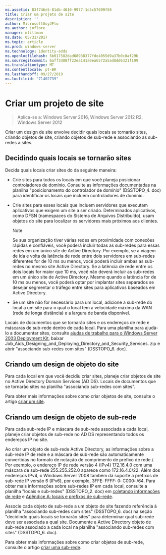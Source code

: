 ```yaml
---
ms.assetid: 83f746e5-81db-4610-9977-1d5c57699f50
title: Criar um projeto de site
description: ''
author: MicrosoftGuyJFlo
ms.author: joflore
manager: mtillman
ms.date: 05/31/2017
ms.topic: article
ms.prod: windows-server
ms.technology: identity-adds
ms.openlocfilehash: 5b017582dad68938377fde4055d9a37b0c0af29b
ms.sourcegitcommit: 6aff3d88ff22ea141a6ea6572a5ad8dd6321f199
ms.translationtype: MT
ms.contentlocale: pt-BR
ms.lasthandoff: 09/27/2019
ms.locfileid: "71402739"
---
```

# <a name="creating-a-site-design"></a>Criar um projeto de site

>Aplica-se a: Windows Server 2016, Windows Server 2012 R2, Windows Server 2012

Criar um design de site envolve decidir quais locais se tornarão sites, criando objetos de site, criando objetos de sub-rede e associando as sub-redes a sites.  
  
## <a name="deciding-which-locations-will-become-sites"></a>Decidindo quais locais se tornarão sites

Decida quais locais criar sites do da seguinte maneira:  
  
- Crie sites para todos os locais em que você planeja posicionar controladores de domínio. Consulte as informações documentadas na planilha "posicionamento do controlador de domínio" (DSSTOPO_4. doc) para identificar os locais que incluem controladores de domínio.  
- Crie sites para esses locais que incluem servidores que executam aplicativos que exigem um site a ser criado. Determinados aplicativos, como DFSN (namespaces do Sistema de Arquivos Distribuído), usam objetos do site para localizar os servidores mais próximos aos clientes.  

   > [!NOTE]  
   > Se sua organização tiver várias redes em proximidade com conexões rápidas e confiáveis, você poderá incluir todas as sub-redes para essas redes em um único site de Active Directory. Por exemplo, se a viagem de ida e volta da latência de rede entre dois servidores em sub-redes diferentes for de 10 ms ou menos, você poderá incluir ambas as sub-redes no mesmo site Active Directory. Se a latência de rede entre os dois locais for maior que 10 ms, você não deverá incluir as sub-redes em um único site de Active Directory. Mesmo quando a latência for de 10 ms ou menos, você poderá optar por implantar sites separados se desejar segmentar o tráfego entre sites para aplicativos baseados em Active Directory.  

- Se um site não for necessário para um local, adicione a sub-rede do local a um site para o qual o local tem a velocidade máxima da WAN (rede de longa distância) e a largura de banda disponível.  
  
Locais de documentos que se tornarão sites e os endereços de rede e máscaras de sub-rede dentro de cada local. Para uma planilha para ajudá-lo a documentar sites, consulte [ajudas de trabalho para o Windows Server 2003 Deployment Kit](https://go.microsoft.com/fwlink/?LinkID=102558), baixar Job_Aids_Designing_and_Deploying_Directory_and_Security_Services. zip e abrir "associando sub-redes com sites" (DSSTOPO_6. doc).  
  
## <a name="creating-a-site-object-design"></a>Criando um design de objeto do site

Para cada local em que você decidiu criar sites, planeje criar objetos de site no Active Directory Domain Services (AD DS). Locais de documentos que se tornarão sites na planilha "associando sub-redes com sites".  
  
Para obter mais informações sobre como criar objetos de site, consulte o artigo [criar um site](https://go.microsoft.com/fwlink/?LinkId=107067).  
  
## <a name="creating-a-subnet-object-design"></a>Criando um design de objeto de sub-rede

Para cada sub-rede IP e máscara de sub-rede associada a cada local, planeje criar objetos de sub-rede no AD DS representando todos os endereços IP no site.  
  
Ao criar um objeto de sub-rede Active Directory, as informações sobre a sub-rede IP de rede e a máscara de sub-rede são automaticamente convertidas no formato de notação de comprimento de prefixo de rede <IP address>/<prefix length>. Por exemplo, o endereço IP de rede versão 4 (IPv4) 172.16.4.0 com uma máscara de sub-rede 255.255.252.0 aparece como 172.16.4.0/22. Além dos endereços IPv4, o Windows Server 2008 também dá suporte a prefixos de sub-rede IP versão 6 (IPv6), por exemplo, 3FFE: FFFF: 0: C000::/64. Para obter mais informações sobre sub-redes IP em cada local, consulte a planilha "locais e sub-redes" (DSSTOPO_2. doc) em [coletando informações de rede](../../ad-ds/plan/Collecting-Network-Information.md) e [Apêndice A: locais e prefixos de sub-rede](Appendix-A--Locations-and-Subnet-Prefixes.md).  
  
Associe cada objeto de sub-rede a um objeto de site fazendo referência à planilha "associando sub-redes com sites" (DSSTOPO_6. doc) na seção "decidindo quais locais se tornarão sites" para determinar qual sub-rede deve ser associada a qual site. Documente a Active Directory objeto de sub-rede associado a cada local na planilha "associando sub-redes com sites" (DSSTOPO_6. doc).  
  
Para obter mais informações sobre como criar objetos de sub-rede, consulte o artigo [criar uma sub-rede](https://go.microsoft.com/fwlink/?LinkId=107068).
